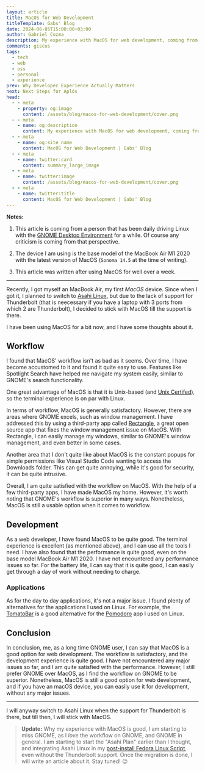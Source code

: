 ```yaml
---
layout: article
title: MacOS for Web Development
titleTemplate: Gabs' Blog
date: 2024-06-05T15:00:00+03:00
author: Gabriel Cozma
description: My experience with MacOS for web development, coming from a GNOME Linux environment.
comments: giscus
tags:
  - tech
  - web
  - oss
  - personal
  - experience
prev: Why Developer Experience Actually Matters
next: Next Steps for Aplós
head:
  - - meta
    - property: og:image
      content: /assets/blog/macos-for-web-development/cover.png
  - - meta
    - name: og:description
      content: My experience with MacOS for web development, coming from a GNOME Linux environment.
  - - meta
    - name: og:site_name
      content: MacOS for Web Development | Gabs' Blog
  - - meta
    - name: twitter:card
      content: summary_large_image
  - - meta
    - name: twitter:image
      content: /assets/blog/macos-for-web-development/cover.png
  - - meta
    - name: twitter:title
      content: MacOS for Web Development | Gabs' Blog
---
```


**Notes:**

1. This article is coming from a person that has been daily driving Linux with the [GNOME Desktop Environment](https://gnome.org/) for a while. Of course any criticism is coming from that perspective.

2. The device I am using is the base model of the MacBook Air M1 2020 with the latest version of MacOS (`Sonoma 14.5` at the time of writing).

3. This article was written after using MacOS for well over a week.

---

Recently, I got myself an MacBook Air, my first _MacOS_ device. Since when I got it, I planned to switch to [Asahi Linux](https://asahilinux.org/), but due to the lack of support for Thunderbolt (that is neecessary if you have a laptop with 3 ports from which 2 are Thunderbolt), I decided to stick with MacOS till the support is there.

I have been using MacOS for a bit now, and I have some thoughts about it.

## Workflow

I found that MacOS' workflow isn't as bad as it seems. Over time, I have become accustomed to it and found it quite easy to use. Features like Spotlight Search have helped me navigate my system easily, similar to GNOME's search functionality.

One great advantage of MacOS is that it is Unix-based (and [Unix Certifed](https://www.opengroup.org/openbrand/register/brand3700.htm)), so the terminal experience is on par with Linux.

In terms of workflow, MacOS is generally satisfactory. However, there are areas where GNOME excels, such as window management. I have addressed this by using a third-party app called [Rectangle](https://github.com/rxhanson/Rectangle), a great open source app that fixes the window management issue on MacOS. With Rectangle, I can easily manage my windows, similar to GNOME's window management, and even better in some cases.

Another area that I don't quite like about MacOS is the constant popups for simple permissions like Visual Studio Code wanting to access the Downloads folder. This can get quite annoying, while it's good for security, it can be quite intrusive.

Overall, I am quite satisfied with the workflow on MacOS. With the help of a few third-party apps, I have made MacOS my home. However, it's worth noting that GNOME's workflow is superior in many ways. Nonetheless, MacOS is still a usable option when it comes to workflow.

## Development

As a web developer, I have found MacOS to be quite good. The terminal experience is excellent (as mentioned above), and I can use all the tools I need. I have also found that the performance is quite good, even on the base model MacBook Air M1 2020. I have not encountered any performance issues so far. For the battery life, I can say that it is quite good, I can easily get through a day of work without needing to charge.

### Applications

As for the day to day applications, it's not a major issue. I found plenty of alternatives for the applications I used on Linux. For example, the [TomatoBar](https://github.com/ivoronin/TomatoBar) is a good alternative for the [Pomodoro](https://flathub.org/apps/org.gnome.Solanum) app I used on Linux.

## Conclusion

In conclusion, me, as a long time GNOME user, I can say that MacOS is a good option for web development. The workflow is satisfactory, and the development experience is quite good. I have not encountered any major issues so far, and I am quite satisfied with the performance. However, I still prefer GNOME over MacOS, as I find the workflow on GNOME to be superior. Nonetheless, MacOS is still a good option for web development, and if you have an macOS device, you can easily use it for development, without any major issues.

---

I will anyway switch to Asahi Linux when the support for Thunderbolt is there, but till then, I will stick with MacOS.

> **Update:**
> Why my experience with MacOS is good, I am starting to miss GNOME, as I _love_ the workflow on GNOME, and GNOME in general. I am starting to start the "Asahi Plan" earlier than I thought, and integrating Asahi Linux in my [post-install Fedora Linux Script](https://fed.tools.gxbs.me/), even without the Thunderbolt support. Once the migration is done, I will write an article about it. Stay tuned! :wink:
